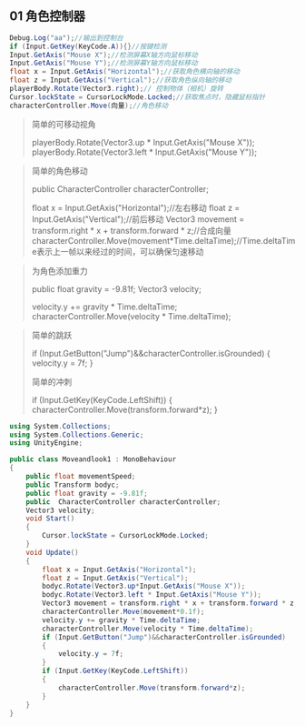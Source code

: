 ##  01 角色控制器

~~~ C#
Debug.Log("aa");//输出到控制台
if (Input.GetKey(KeyCode.A)){}//按键检测
Input.GetAxis("Mouse X");//检测屏幕X轴方向鼠标移动
Input.GetAxis("Mouse Y");//检测屏幕Y轴方向鼠标移动
float x = Input.GetAxis("Horizontal");//获取角色横向轴的移动
float z = Input.GetAxis("Vertical");//获取角色纵向轴的移动
playerBody.Rotate(Vector3.right);// 控制物体（相机）旋转
Cursor.lockState = CursorLockMode.Locked;//获取焦点时，隐藏鼠标指针
characterController.Move(向量);//角色移动
~~~

> 简单的可移动视角
>
> playerBody.Rotate(Vector3.up * Input.GetAxis("Mouse X"));
> playerBody.Rotate(Vector3.left * Input.GetAxis("Mouse Y"));

> 简单的角色移动
>
> public  CharacterController characterController;
>
> float x = Input.GetAxis("Horizontal");//左右移动
> float z = Input.GetAxis("Vertical");//前后移动
> Vector3 movement = transform.right * x + transform.forward * z;//合成向量characterController.Move(movement*Time.deltaTime);//Time.deltaTime表示上一帧以来经过的时间，可以确保匀速移动

> 为角色添加重力
>
> public float gravity = -9.81f;
> Vector3 velocity;
>
> velocity.y += gravity * Time.deltaTime;
> characterController.Move(velocity * Time.deltaTime);

> 简单的跳跃
>
> if (Input.GetButton("Jump")&&characterController.isGrounded)
>         {
>             velocity.y = 7f;
>         }
>
> 简单的冲刺
>
> if (Input.GetKey(KeyCode.LeftShift))
>         {
>             characterController.Move(transform.forward*z);
>         }



~~~ c#
using System.Collections;
using System.Collections.Generic;
using UnityEngine;

public class Moveandlook1 : MonoBehaviour
{
    public float movementSpeed;
    public Transform bodyc;
    public float gravity = -9.81f;
    public  CharacterController characterController;
    Vector3 velocity;
    void Start()
    {
        Cursor.lockState = CursorLockMode.Locked;
    }
    void Update()
    {
        float x = Input.GetAxis("Horizontal");
        float z = Input.GetAxis("Vertical");
        bodyc.Rotate(Vector3.up*Input.GetAxis("Mouse X"));
        bodyc.Rotate(Vector3.left * Input.GetAxis("Mouse Y"));
        Vector3 movement = transform.right * x + transform.forward * z;
        characterController.Move(movement*0.1f);
        velocity.y += gravity * Time.deltaTime;
        characterController.Move(velocity * Time.deltaTime);
        if (Input.GetButton("Jump")&&characterController.isGrounded)
        {
            velocity.y = 7f;
        }
        if (Input.GetKey(KeyCode.LeftShift))
        {
            characterController.Move(transform.forward*z);
        }
    }
}
~~~







